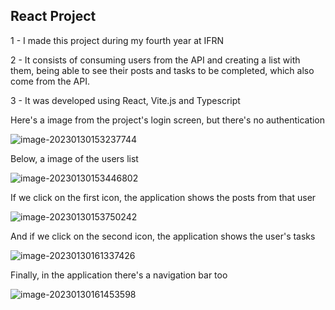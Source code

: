 ## React Project

1 - I made this project during my fourth year at IFRN

2 - It consists of consuming users from the API and creating a list with them, being able to see their posts and tasks to be completed, which also come from the API.

3 - It was developed using React, Vite.js and Typescript



Here's a image from the project's login screen, but there's no authentication

![image-20230130153237744](Aris402\lista-de-usuarios\src\readmeimages\image-20230130153237744.png)

Below, a image of the users list

![image-20230130153446802](Aris402\lista-de-usuarios\src\readmeimages\image-20230130153446802.png)



If we click on the first icon, the application shows the posts from that user

![image-20230130153750242](Aris402\lista-de-usuarios\src\readmeimages\image-20230130153750242.png)



And if we click on the second icon, the application shows the user's tasks

![image-20230130161337426](Aris402\lista-de-usuarios\src\readmeimages\image-20230130161337426.png)



Finally, in the application there's a navigation bar too

![image-20230130161453598](Aris402\lista-de-usuarios\src\readmeimages\image-20230130161453598.png)
